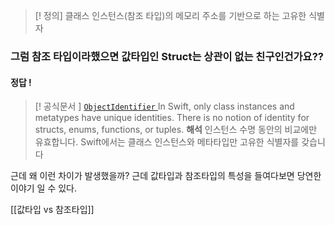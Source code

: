 >[! 정의]
클래스 인스턴스(참조 타입)의 메모리 주소를 기반으로 하는 고유한 식별자 
### 그럼 참조 타입이라했으면 값타입인 Struct는 상관이 없는 친구인건가요??

#### 정답 !
>[! 공식문서 ]
>[`ObjectIdentifier` ](https://developer.apple.com/documentation/swift/objectidentifier) 
>In Swift, only class instances and metatypes have unique identities. There is no notion of identity for structs, enums, functions, or tuples.
>**해석**
>인스턴스 수명 동안의 비교에만 유효합니다. Swift에서는 클래스 인스턴스와 메타타입만 고유한 식별자를 갖습니다

근데 왜 이런 차이가 발생했을까? 근데 값타입과 참조타입의 특성을 들여다보면 당연한 이야기 일 수 있다. 

[[값타입 vs 참조타입]]